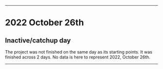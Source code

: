 
***

# 2022 October 26th

## Inactive/catchup day

The project was not finished on the same day as its starting points. It was finished across 2 days. No data is here to represent 2022, October 26th.

***
